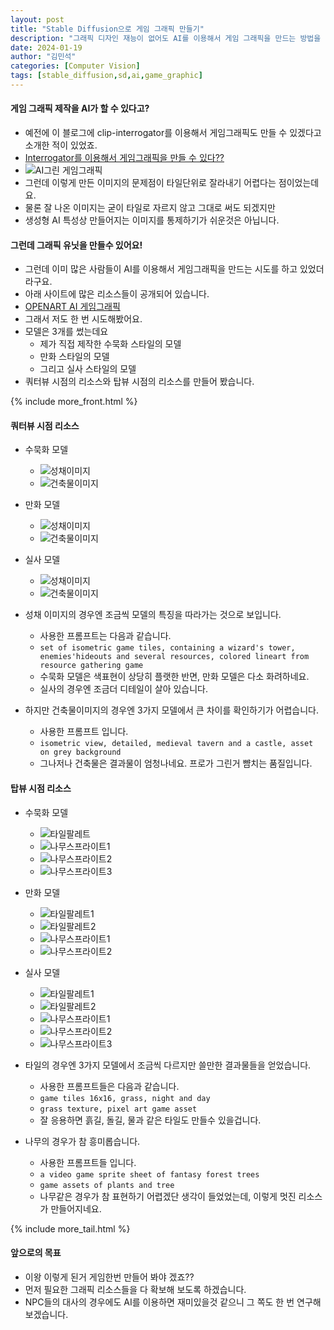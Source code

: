 ```yaml
---
layout: post
title: "Stable Diffusion으로 게임 그래픽 만들기"
description: "그래픽 디자인 재능이 없어도 AI를 이용해서 게임 그래픽을 만드는 방법을 소개해 봅니다."
date: 2024-01-19
author: "김민석"
categories: [Computer Vision]
tags: [stable_diffusion,sd,ai,game_graphic]
---
```

#### 게임 그래픽 제작을 AI가 할 수 있다고?

- 예전에 이 블로그에 clip-interrogator를 이용해서 게임그래픽도 만들 수 있겠다고 소개한 적이 있었죠.
- [Interrogator를 이용해서 게임그래픽을 만들 수 있다??](https://reddol18.pe.kr/interrogator-with-sd)<br/>
- ![AI그린 게임그래픽](https://reddol18.github.io/dev5min/images/20231130/image3.png)
- 그런데 이렇게 만든 이미지의 문제점이 타일단위로 잘라내기 어렵다는 점이었는데요.
- 물론 잘 나온 이미지는 굳이 타일로 자르지 않고 그대로 써도 되겠지만
- 생성형 AI 특성상 만들어지는 이미지를 통제하기가 쉬운것은 아닙니다.

#### 그런데 그래픽 유닛을 만들수 있어요!

- 그런데 이미 많은 사람들이 AI를 이용해서 게임그래픽을 만드는 시도를 하고 있었더라구요.
- 아래 사이트에 많은 리소스들이 공개되어 있습니다.
- [OPENART AI 게임그래픽](https://openart.ai/discovery/sd-1005771838019870740)
- 그래서 저도 한 번 시도해봤어요.
- 모델은 3개를 썼는데요
  - 제가 직접 제작한 수묵화 스타일의 모델
  - 만화 스타일의 모델
  - 그리고 실사 스타일의 모델
- 쿼터뷰 시점의 리소스와 탑뷰 시점의 리소스를 만들어 봤습니다.  

{% include more_front.html %}

#### 쿼터뷰 시점 리소스

- 수묵화 모델
  - ![성채이미지](https://reddol18.github.io/dev5min/images/20240119/kpaint.png)
  - ![건축물이미지](https://reddol18.github.io/dev5min/images/20240119/kpaint2.png)

- 만화 모델
  - ![성채이미지](https://reddol18.github.io/dev5min/images/20240119/cartoon1.png)
  - ![건축물이미지](https://reddol18.github.io/dev5min/images/20240119/cartoon2.png)

- 실사 모델
  - ![성채이미지](https://reddol18.github.io/dev5min/images/20240119/real1.png)
  - ![건축물이미지](https://reddol18.github.io/dev5min/images/20240119/real2.png)

- 성채 이미지의 경우엔 조금씩 모델의 특징을 따라가는 것으로 보입니다.
  - 사용한 프롬프트는 다음과 같습니다.
  - `set of isometric game tiles, containing a wizard's tower, enemies'hideouts and several resources, colored lineart from resource gathering game`
  - 수묵화 모델은 색표현이 상당히 플랫한 반면, 만화 모델은 다소 화려하네요.
  - 실사의 경우엔 조금더 디테일이 살아 있습니다.
- 하지만 건축물이미지의 경우엔 3가지 모델에서 큰 차이를 확인하기가 어렵습니다.
  - 사용한 프롬프트 입니다.
  - `isometric view, detailed, medieval tavern and a castle, asset on grey background`
  - 그나저나 건축물은 결과물이 엄청나네요. 프로가 그린거 뺨치는 품질입니다.

#### 탑뷰 시점 리소스

- 수묵화 모델
  - ![타일팔레트](https://reddol18.github.io/dev5min/images/20240119/kpaint_tile.png)
  - ![나무스프라이트1](https://reddol18.github.io/dev5min/images/20240119/kpaint_tree.png)
  - ![나무스프라이트2](https://reddol18.github.io/dev5min/images/20240119/kpaint_tree2.png)
  - ![나무스프라이트3](https://reddol18.github.io/dev5min/images/20240119/kpaint_tree3.png)

- 만화 모델
  - ![타일팔레트1](https://reddol18.github.io/dev5min/images/20240119/cartoon_tile.png)
  - ![타일팔레트2](https://reddol18.github.io/dev5min/images/20240119/cartoon_tile2.png)
  - ![나무스프라이트1](https://reddol18.github.io/dev5min/images/20240119/cartoon_tree.png)
  - ![나무스프라이트2](https://reddol18.github.io/dev5min/images/20240119/cartoon_tree2.png)

- 실사 모델
  - ![타일팔레트1](https://reddol18.github.io/dev5min/images/20240119/real_tile.png)
  - ![타일팔레트2](https://reddol18.github.io/dev5min/images/20240119/real_tile2.png)
  - ![나무스프라이트1](https://reddol18.github.io/dev5min/images/20240119/real_tree.png)
  - ![나무스프라이트2](https://reddol18.github.io/dev5min/images/20240119/real_tree2.png)
  - ![나무스프라이트3](https://reddol18.github.io/dev5min/images/20240119/real_tree3.png)

- 타일의 경우엔 3가지 모델에서 조금씩 다르지만 쓸만한 결과물들을 얻었습니다.
  - 사용한 프롬프트들은 다음과 같습니다.
  - `game tiles 16x16, grass, night and day`
  - `grass texture, pixel art game asset`
  - 잘 응용하면 흙길, 돌길, 물과 같은 타일도 만들수 있을겁니다.
- 나무의 경우가 참 흥미롭습니다.
  - 사용한 프롬프트들 입니다.
  - `a video game sprite sheet of fantasy forest trees`
  - `game assets of plants and tree`
  - 나무같은 경우가 참 표현하기 어렵겠단 생각이 들었었는데, 이렇게 멋진 리소스가 만들어지네요.

{% include more_tail.html %}

#### 앞으로의 목표

- 이왕 이렇게 된거 게임한번 만들어 봐야 겠죠??
- 먼저 필요한 그래픽 리소스들을 다 확보해 보도록 하겠습니다.
- NPC들의 대사의 경우에도 AI를 이용하면 재미있을것 같으니 그 쪽도 한 번 연구해 보겠습니다.